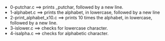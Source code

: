 - 0-putchar.c ==>	prints _putchar, followed by a new line.
- 1-alphabet.c ==>	prints the alphabet, in lowercase, followed by a new line
- 2-print_alphabet_x10.c ==>	 prints 10 times the alphabet, in lowercase, followed by a new line.
- 3-islower.c ==>	checks for lowercase character.
- 4-isalpha.c ==>	checks for alphabetic character.
